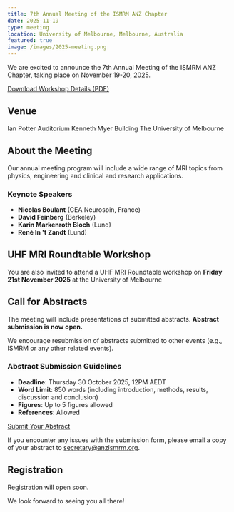 ```yaml
---
title: 7th Annual Meeting of the ISMRM ANZ Chapter
date: 2025-11-19
type: meeting
location: University of Melbourne, Melbourne, Australia
featured: true
image: /images/2025-meeting.png
---
```


We are excited to announce the 7th Annual Meeting of the ISMRM ANZ Chapter, taking place on November 19-20, 2025.

[Download Workshop Details (PDF)](/ANZChapterMeeting_Roundtable_2025.pdf)

## Venue

Ian Potter Auditorium
Kenneth Myer Building
The University of Melbourne

## About the Meeting

Our annual meeting program will include a wide range of MRI topics from physics, engineering and clinical and research applications.

### Keynote Speakers

- **Nicolas Boulant** (CEA Neurospin, France)
- **David Feinberg** (Berkeley)
- **Karin Markenroth Bloch** (Lund)
- **René In 't Zandt** (Lund)

## UHF MRI Roundtable Workshop

You are also invited to attend a UHF MRI Roundtable workshop on **Friday 21st November 2025** at the University of Melbourne

## Call for Abstracts

The meeting will include presentations of submitted abstracts. **Abstract submission is now open.**

We encourage resubmission of abstracts submitted to other events (e.g., ISMRM or any other related events).

### Abstract Submission Guidelines

- **Deadline**: Thursday 30 October 2025, 12PM AEDT
- **Word Limit**: 850 words (including introduction, methods, results, discussion and conclusion)
- **Figures**: Up to 5 figures allowed
- **References**: Allowed

[Submit Your Abstract](https://docs.google.com/forms/d/e/1FAIpQLSelMZr3byoI5Cz3A_aX5ZZ4YgB49yWlm8mpvGsvw0WpSDimsQ/viewform)

If you encounter any issues with the submission form, please email a copy of your abstract to secretary@anzismrm.org.

## Registration

Registration will open soon.

We look forward to seeing you all there!